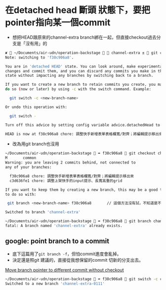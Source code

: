 # 在detached head 斷頭 狀態下，要把pointer指向某一個commit

- 想把HEAD跟原來的channel-extra branch綁在一起，但直接checkout過去分支是「沒有用」的

```bash
✘  ~/Documents/air-udn/operation-backstage   channel-extra ±  git checkout f38c906a8
Note: switching to 'f38c906a8'.

You are in 'detached HEAD' state. You can look around, make experimental
changes and commit them, and you can discard any commits you make in this
state without impacting any branches by switching back to a branch.

If you want to create a new branch to retain commits you create, you may
do so (now or later) by using -c with the switch command. Example:

  git switch -c <new-branch-name>

Or undo this operation with:

  git switch -

Turn off this advice by setting config variable advice.detachedHead to false

HEAD is now at f38c906a8 chore: 調整快手新增表單表格欄寬/對齊；將編輯提示移出來
```

- 改為用git branch也沒用

```bash
~/Documents/air-udn/operation-backstage  ➦ f38c906a8  git checkout channel-extra
M       common
Warning: you are leaving 2 commits behind, not connected to
any of your branches:

  f38c906a8 chore: 調整快手新增表單表格欄寬/對齊；將編輯提示移出來
  c3d636fe1 chore: 調整上架快手的input提示、長寬高重的grid

If you want to keep them by creating a new branch, this may be a good time
to do so with:

 git branch <new-branch-name> f38c906a8       // 這個方法沒有試，不知道是不是兩個commit都會接到？

Switched to branch 'channel-extra'
```

```bash
~/Documents/air-udn/operation-backstage  ➦ f38c906a8  git branch channel-extra
fatal: A branch named 'channel-extra' already exists.
```

## google: point branch to a commit

- 底下這篇用了``git branch -f``，但怕commit進度會亂掉。
- 決定還是照git 建議的，直接從我想保留的commit 切新的分支出去。

[Move branch pointer to different commit without checkout](https://stackoverflow.com/questions/5471174/move-branch-pointer-to-different-commit-without-checkout)

```bash
~/Documents/air-udn/operation-backstage  ➦ f38c906a8  git switch -c channel-extra-0111
Switched to a new branch 'channel-extra-0111'
```
